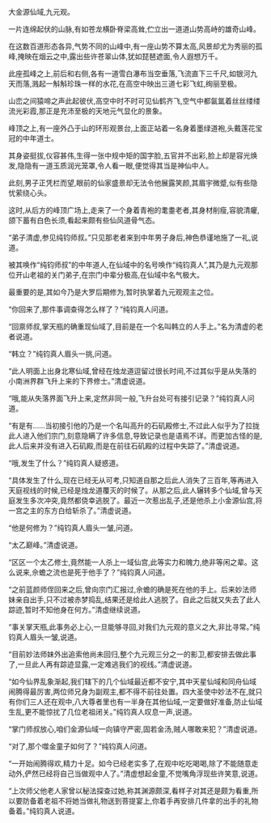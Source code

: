 
大金源仙域,九元观。

一片连绵起伏的山脉,有如苍龙横卧脊梁高耸,伫立出一道道山势高峙的雄奇山峰。

在这数百道形态各异,气势不同的山峰中,有一座山势不算太高,风景却尤为秀丽的孤峰,掩映在烟云之中,露出些许苍翠山体,犹如琵琶遮面,令人遐想万千。

此座孤峰之上,前后和右侧,各有一道雪白瀑布当空垂落,飞流直下三千尺,如银河九天而落,溅起一斛斛珍珠一样的水花,在高空中映出三道七彩飞虹,绚丽至极。

山峦之间猿啼之声此起彼伏,高空中时不时可见仙鹤齐飞,空气中都氤氲着丝丝缕缕流光彩霞,那正是充沛至极的天地元气显化的景象。

峰顶之上,有一座外凸于山的环形观景台,上面正站着一名身着墨绿道袍,头戴莲花宝冠的中年道士。

其身姿挺拔,仪容甚伟,生得一张中规中矩的国字脸,五官并不出彩,脸上却是容光焕发,隐隐有一道玉质润光笼罩,令人看一眼,便觉得其当是神仙中人。

此刻,男子正凭栏而望,眼前的仙家盛景却无法令他展露笑颜,其眉宇微蹙,似有些隐忧萦绕心头。

这时,从后方的峰顶广场上,走来了一个身着青袍的耄耋老者,其身材削瘦,容貌清癯,颌下蓄有白色长须,看起来颇有些仙风道骨气态。

“弟子清虚,参见纯钧师叔。”只见那老者来到中年男子身后,神色恭谨地施了一礼,说道。

被其唤作“纯钧师叔”的中年道人,在仙域中的名号唤作“纯钧真人”,其乃是九元观那位开山老祖的关门弟子,在宗门中辈分极高,在仙域中名气极大。

最重要的是,其如今乃是大罗后期修为,暂时执掌着九元观观主之位。

“你回来了,那件事调查得怎么样了？”纯钧真人问道。

“回禀师叔,掌天瓶的确重现仙域了,目前是在一个名叫韩立的人手上。”名为清虚的老者说道。

“韩立？”纯钧真人眉头一挑,问道。

“此人明面上出身北寒仙域,曾经在烛龙道逗留过很长时间,不过其似乎是从失落的小南洲界群飞升上来的下界修士。”清虚说道。

“哦,能从失落界面飞升上来,定然非同一般,飞升台处可有接引记录？”纯钧真人问道。

“有是有……当初接引他的乃是一个名叫高升的石矶殿修士,不过此人似乎为了拉拢此人进入他们宗门,刻意隐瞒了许多信息,导致记录也是语焉不详。而更加古怪的是,此人后来并没有进入石矶殿,而是在前往石矶殿的过程中失踪了。”清虚说道。

“哦,发生了什么？”纯钧真人疑惑道。

“具体发生了什么,现在已经无从可考,只知道自那之后此人消失了三百年,等再进入天庭视线的时候,已经是烛龙道覆灭的时候了。从那之后,此人辗转多个仙域,曾与天庭发生多次冲突,竟然都侥幸逃脱了。最近一次惹出乱子,还是他杀上小金源仙宫,将一宫之主的东方白给斩杀了。”清虚说道。

“他是何修为？”纯钧真人眉头一皱,问道。

“太乙巅峰。”清虚说道。

“区区一个太乙修士,竟然能一人杀上一域仙宫,此等实力和魄力,绝非等闲之辈。这么说来,佘蟾之流也是死于他手了？”纯钧真人问道。

“之前蓝颜师侄回来之后,曾向宗门汇报过,佘蟾的确是死在他的手上。后来妙法师妹亲自出手,只不过被赤梦捣乱,结果还是给此人逃脱了。自此之后就又失去了此人踪迹,暂时不知他身在何方。”清虚继续说道。

“事关掌天瓶,此事务必上心,一旦能够寻回,对我们九元观的意义之大,非比寻常。”纯钧真人眉头一皱,说道。

“目前妙法师妹外出追索他尚未回归,整个九元观三分之一的影卫,都安排去做此事了,一旦此人再有踪迹显露,一定难逃我们的视线。”清虚说道。

“如今仙界乱象渐起,我们辖下的几个仙域最近都不安宁,其中天星仙域和同舟仙域闹腾得最厉害,两位师兄身为副观主,都不得不前往处置。四大圣使中妙法不在,就只有你们三人还在观中,八大尊者里也有一半身在其他仙域,一定要做好准备,防止仙域生乱,更不能惊扰了几位老祖闭关。”纯钧真人叹息一声,说道。

“掌门师叔放心,咱们金源仙域一向镇守严密,固若金汤,贼人哪敢来犯？”清虚说道。

“对了,那个噬金童子如何了？”纯钧真人问道。

“一开始闹腾得欢,精力十足。如今已经老实多了,在观中吃吃喝喝,除了不能随意走动外,俨然已经将自己当做观中人了。”清虚想起金童,不觉嘴角浮现些许笑意,说道。

“上次师父他老人家曾以秘法探查过她,称其渊源颇深,看样子对其还是颇为看重,所以要防备着老祖不将她当做礼物送到菩提宴上,你着手再安排几件拿的出手的礼物备着。”纯钧真人说道。